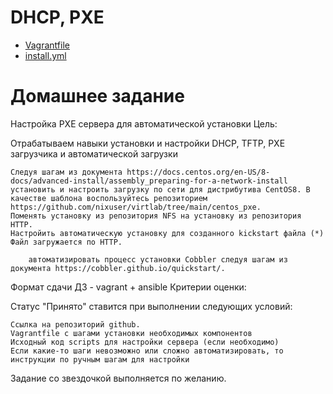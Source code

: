 #  DHCP, PXE 
* [Vagrantfile](https://github.com/maxonchikbk/otus/blob/main/19.PXE/Vagrantfile)
* [install.yml](https://github.com/maxonchikbk/otus/blob/main/19.PXE/install.yml)
# Домашнее задание

Настройка PXE сервера для автоматической установки
Цель:

Отрабатываем навыки установки и настройки DHCP, TFTP, PXE загрузчика и автоматической загрузки

    Следуя шагам из документа https://docs.centos.org/en-US/8-docs/advanced-install/assembly_preparing-for-a-network-install установить и настроить загрузку по сети для дистрибутива CentOS8. В качестве шаблона воспользуйтесь репозиторием https://github.com/nixuser/virtlab/tree/main/centos_pxe.
    Поменять установку из репозитория NFS на установку из репозитория HTTP.
    Настройить автоматическую установку для созданного kickstart файла (*) Файл загружается по HTTP.

        автоматизировать процесс установки Cobbler cледуя шагам из документа https://cobbler.github.io/quickstart/.

Формат сдачи ДЗ - vagrant + ansible
Критерии оценки:

Статус "Принято" ставится при выполнении следующих условий:

    Ссылка на репозиторий github.
    Vagrantfile с шагами установки необходимых компонентов
    Исходный код scripts для настройки сервера (если необходимо)
    Если какие-то шаги невозможно или сложно автоматизировать, то инструкции по ручным шагам для настройки

Задание со звездочкой выполняется по желанию.
